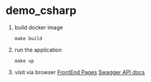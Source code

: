 # demo_csharp
1. build docker image
   ```
   make build
   ```
2. run the application
   ```
   make up
   ```
3. visit via browser
   [FrontEnd Pages](http://localhost)
   [Swagger API docs](http://localhost/swagger/index.html)
